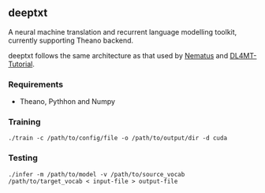 ## deeptxt

A neural machine translation and recurrent language modelling toolkit, currently supporting Theano backend. 

deeptxt follows the same architecture as that used by [Nematus](https://github.com/rsennrich/nematus)  and [DL4MT-Tutorial](https://github.com/nyu-dl/dl4mt-tutorial).

### Requirements

* Theano, Pythhon and Numpy 


### Training


```
./train -c /path/to/config/file -o /path/to/output/dir -d cuda
```


### Testing
```
./infer -m /path/to/model -v /path/to/source_vocab /path/to/target_vocab < input-file > output-file
```
